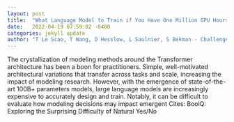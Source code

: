 ```yaml
---
layout: post
title:  "What Language Model to Train if You Have One Million GPU Hours?"
date:   2022-04-19 07:59:02 -0400
categories: jekyll update
author: "T Le Scao, T Wang, D Hesslow, L Saulnier, S Bekman - Challenges { &, 2022"
---
```

The crystallization of modeling methods around the Transformer architecture has been a boon for practitioners. Simple, well-motivated architectural variations that transfer across tasks and scale, increasing the impact of modeling research. However, with the emergence of state-of-the-art 100B+ parameters models, large language models are increasingly expensive to accurately design and train. Notably, it can be difficult to evaluate how modeling decisions may impact emergent Cites: BoolQ: Exploring the Surprising Difficulty of Natural Yes/No